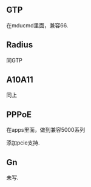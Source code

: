 ## GTP
在mducmd里面，兼容66.

## Radius
同GTP

## A10A11
同上

## PPPoE
在apps里面，做到兼容5000系列

添加pcie支持.

## Gn
未写.
